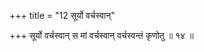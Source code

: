 +++
title = "12 सूर्यो वर्चस्वान्"

+++
सूर्यो वर्चस्वान् स मां वर्चस्वान् वर्चस्वन्तं कृणोतु ॥ १४ ॥